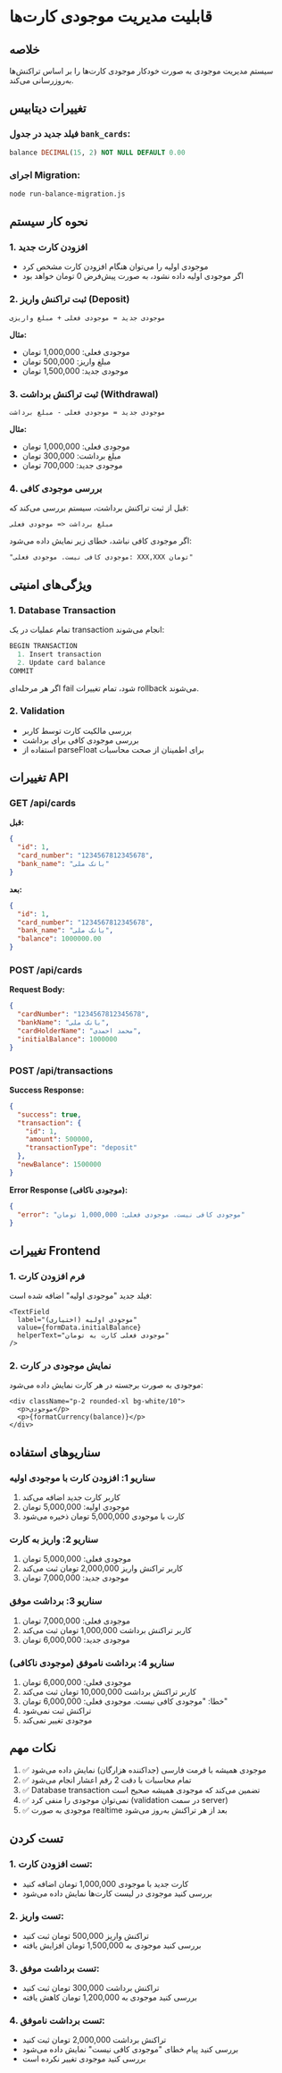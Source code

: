 # قابلیت مدیریت موجودی کارت‌ها

## خلاصه
سیستم مدیریت موجودی به صورت خودکار موجودی کارت‌ها را بر اساس تراکنش‌ها به‌روزرسانی می‌کند.

## تغییرات دیتابیس

### فیلد جدید در جدول `bank_cards`:
```sql
balance DECIMAL(15, 2) NOT NULL DEFAULT 0.00
```

### اجرای Migration:
```bash
node run-balance-migration.js
```

## نحوه کار سیستم

### 1. افزودن کارت جدید
- موجودی اولیه را می‌توان هنگام افزودن کارت مشخص کرد
- اگر موجودی اولیه داده نشود، به صورت پیش‌فرض 0 تومان خواهد بود

### 2. ثبت تراکنش واریز (Deposit)
```
موجودی جدید = موجودی فعلی + مبلغ واریزی
```

**مثال:**
- موجودی فعلی: 1,000,000 تومان
- مبلغ واریز: 500,000 تومان
- موجودی جدید: 1,500,000 تومان

### 3. ثبت تراکنش برداشت (Withdrawal)
```
موجودی جدید = موجودی فعلی - مبلغ برداشت
```

**مثال:**
- موجودی فعلی: 1,000,000 تومان
- مبلغ برداشت: 300,000 تومان
- موجودی جدید: 700,000 تومان

### 4. بررسی موجودی کافی
قبل از ثبت تراکنش برداشت، سیستم بررسی می‌کند که:
```
مبلغ برداشت <= موجودی فعلی
```

اگر موجودی کافی نباشد، خطای زیر نمایش داده می‌شود:
```
"موجودی کافی نیست. موجودی فعلی: XXX,XXX تومان"
```

## ویژگی‌های امنیتی

### 1. Database Transaction
تمام عملیات در یک transaction انجام می‌شوند:
```javascript
BEGIN TRANSACTION
  1. Insert transaction
  2. Update card balance
COMMIT
```

اگر هر مرحله‌ای fail شود، تمام تغییرات rollback می‌شوند.

### 2. Validation
- بررسی مالکیت کارت توسط کاربر
- بررسی موجودی کافی برای برداشت
- استفاده از parseFloat برای اطمینان از صحت محاسبات

## تغییرات API

### GET /api/cards
**قبل:**
```json
{
  "id": 1,
  "card_number": "1234567812345678",
  "bank_name": "بانک ملی"
}
```

**بعد:**
```json
{
  "id": 1,
  "card_number": "1234567812345678",
  "bank_name": "بانک ملی",
  "balance": 1000000.00
}
```

### POST /api/cards
**Request Body:**
```json
{
  "cardNumber": "1234567812345678",
  "bankName": "بانک ملی",
  "cardHolderName": "محمد احمدی",
  "initialBalance": 1000000
}
```

### POST /api/transactions
**Success Response:**
```json
{
  "success": true,
  "transaction": {
    "id": 1,
    "amount": 500000,
    "transactionType": "deposit"
  },
  "newBalance": 1500000
}
```

**Error Response (موجودی ناکافی):**
```json
{
  "error": "موجودی کافی نیست. موجودی فعلی: 1,000,000 تومان"
}
```

## تغییرات Frontend

### 1. فرم افزودن کارت
فیلد جدید "موجودی اولیه" اضافه شده است:
```tsx
<TextField
  label="موجودی اولیه (اختیاری)"
  value={formData.initialBalance}
  helperText="موجودی فعلی کارت به تومان"
/>
```

### 2. نمایش موجودی در کارت
موجودی به صورت برجسته در هر کارت نمایش داده می‌شود:
```tsx
<div className="p-2 rounded-xl bg-white/10">
  <p>موجودی</p>
  <p>{formatCurrency(balance)}</p>
</div>
```

## سناریوهای استفاده

### سناریو 1: افزودن کارت با موجودی اولیه
1. کاربر کارت جدید اضافه می‌کند
2. موجودی اولیه: 5,000,000 تومان
3. کارت با موجودی 5,000,000 تومان ذخیره می‌شود

### سناریو 2: واریز به کارت
1. موجودی فعلی: 5,000,000 تومان
2. کاربر تراکنش واریز 2,000,000 تومان ثبت می‌کند
3. موجودی جدید: 7,000,000 تومان

### سناریو 3: برداشت موفق
1. موجودی فعلی: 7,000,000 تومان
2. کاربر تراکنش برداشت 1,000,000 تومان ثبت می‌کند
3. موجودی جدید: 6,000,000 تومان

### سناریو 4: برداشت ناموفق (موجودی ناکافی)
1. موجودی فعلی: 6,000,000 تومان
2. کاربر تراکنش برداشت 10,000,000 تومان ثبت می‌کند
3. خطا: "موجودی کافی نیست. موجودی فعلی: 6,000,000 تومان"
4. تراکنش ثبت نمی‌شود
5. موجودی تغییر نمی‌کند

## نکات مهم

1. ✅ موجودی همیشه با فرمت فارسی (جداکننده هزارگان) نمایش داده می‌شود
2. ✅ تمام محاسبات با دقت 2 رقم اعشار انجام می‌شود
3. ✅ Database transaction تضمین می‌کند که موجودی همیشه صحیح است
4. ✅ نمی‌توان موجودی را منفی کرد (validation در سمت server)
5. ✅ موجودی به صورت realtime بعد از هر تراکنش به‌روز می‌شود

## تست کردن

### 1. تست افزودن کارت:
- کارت جدید با موجودی 1,000,000 تومان اضافه کنید
- بررسی کنید موجودی در لیست کارت‌ها نمایش داده می‌شود

### 2. تست واریز:
- تراکنش واریز 500,000 تومان ثبت کنید
- بررسی کنید موجودی به 1,500,000 تومان افزایش یافته

### 3. تست برداشت موفق:
- تراکنش برداشت 300,000 تومان ثبت کنید
- بررسی کنید موجودی به 1,200,000 تومان کاهش یافته

### 4. تست برداشت ناموفق:
- تراکنش برداشت 2,000,000 تومان ثبت کنید
- بررسی کنید پیام خطای "موجودی کافی نیست" نمایش داده می‌شود
- بررسی کنید موجودی تغییر نکرده است

